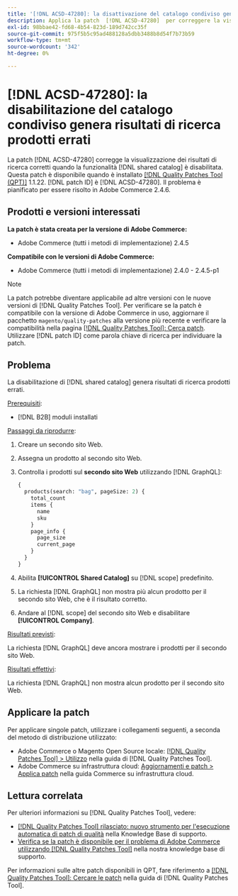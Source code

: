 ```yaml
---
title: '[!DNL ACSD-47280]: la disattivazione del catalogo condiviso genera risultati di ricerca prodotti errati'
description: Applica la patch  [!DNL ACSD-47280]  per correggere la visualizzazione dei risultati di ricerca corretti quando la funzionalità di catalogo condiviso è disabilitata.
exl-id: 98bbae42-fd68-4b54-823d-189d742cc35f
source-git-commit: 975f5b5c95ad488128a5dbb3488b8d54f7b73b59
workflow-type: tm+mt
source-wordcount: '342'
ht-degree: 0%

---
```


# [!DNL ACSD-47280]: la disabilitazione del catalogo condiviso genera risultati di ricerca prodotti errati

La patch [!DNL ACSD-47280] corregge la visualizzazione dei risultati di ricerca corretti quando la funzionalità [!DNL shared catalog] è disabilitata. Questa patch è disponibile quando è installato [[!DNL Quality Patches Tool (QPT)]](/help/announcements/adobe-commerce-announcements/magento-quality-patches-released-new-tool-to-self-serve-quality-patches.md) 1.1.22. [!DNL patch ID] è [!DNL ACSD-47280]. Il problema è pianificato per essere risolto in Adobe Commerce 2.4.6.

## Prodotti e versioni interessati

**La patch è stata creata per la versione di Adobe Commerce:**
* Adobe Commerce (tutti i metodi di implementazione) 2.4.5

**Compatibile con le versioni di Adobe Commerce:**
* Adobe Commerce (tutti i metodi di implementazione) 2.4.0 - 2.4.5-p1

>[!NOTE]
>
>La patch potrebbe diventare applicabile ad altre versioni con le nuove versioni di [!DNL Quality Patches Tool]. Per verificare se la patch è compatibile con la versione di Adobe Commerce in uso, aggiornare il pacchetto `magento/quality-patches` alla versione più recente e verificare la compatibilità nella pagina [[!DNL Quality Patches Tool]: Cerca patch](https://experienceleague.adobe.com/tools/commerce-quality-patches/index.html). Utilizzare [!DNL patch ID] come parola chiave di ricerca per individuare la patch.

## Problema

La disabilitazione di [!DNL shared catalog] genera risultati di ricerca prodotti errati.

<u>Prerequisiti</u>:

* [!DNL B2B] moduli installati

<u>Passaggi da riprodurre</u>:

1. Creare un secondo sito Web.
1. Assegna un prodotto al secondo sito Web.
1. Controlla i prodotti sul **secondo sito Web** utilizzando [!DNL GraphQL]:

   ```GraphQL
   {
     products(search: "bag", pageSize: 2) {
       total_count
       items {
         name
         sku
       }
       page_info {
         page_size
         current_page
       }
     }
   }
   ```

1. Abilita **[!UICONTROL Shared Catalog]** su [!DNL scope] predefinito.
1. La richiesta [!DNL GraphQL] non mostra più alcun prodotto per il secondo sito Web, che è il risultato corretto.
1. Andare al [!DNL scope] del secondo sito Web e disabilitare **[!UICONTROL Company]**.

<u>Risultati previsti</u>:

La richiesta [!DNL GraphQL] deve ancora mostrare i prodotti per il secondo sito Web.

<u>Risultati effettivi</u>:

La richiesta [!DNL GraphQL] non mostra alcun prodotto per il secondo sito Web.

## Applicare la patch

Per applicare singole patch, utilizzare i collegamenti seguenti, a seconda del metodo di distribuzione utilizzato:

* Adobe Commerce o Magento Open Source locale: [[!DNL Quality Patches Tool] > Utilizzo](https://experienceleague.adobe.com/docs/commerce-operations/tools/quality-patches-tool/usage.html) nella guida di [!DNL Quality Patches Tool].
* Adobe Commerce su infrastruttura cloud: [Aggiornamenti e patch > Applica patch](https://experienceleague.adobe.com/docs/commerce-cloud-service/user-guide/develop/upgrade/apply-patches.html) nella guida Commerce su infrastruttura cloud.

## Lettura correlata

Per ulteriori informazioni su [!DNL Quality Patches Tool], vedere:

* [[!DNL Quality Patches Tool] rilasciato: nuovo strumento per l&#39;esecuzione automatica di patch di qualità](/help/announcements/adobe-commerce-announcements/magento-quality-patches-released-new-tool-to-self-serve-quality-patches.md) nella Knowledge Base di supporto.
* [Verifica se la patch è disponibile per il problema di Adobe Commerce utilizzando  [!DNL Quality Patches Tool]](/help/support-tools/patches-available-in-qpt-tool/check-patch-for-magento-issue-with-magento-quality-patches.md) nella nostra knowledge base di supporto.

Per informazioni sulle altre patch disponibili in QPT, fare riferimento a [[!DNL Quality Patches Tool]: Cercare le patch](https://experienceleague.adobe.com/tools/commerce-quality-patches/index.html) nella guida di [!DNL Quality Patches Tool].
